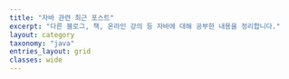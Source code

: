 ```yaml
---
title: "자바 관련 최근 포스트"
excerpt: "다른 블로그, 책, 온라인 강의 등 자바에 대해 공부한 내용을 정리합니다."
layout: category
taxonomy: "java"
entries_layout: grid
classes: wide
---
```

